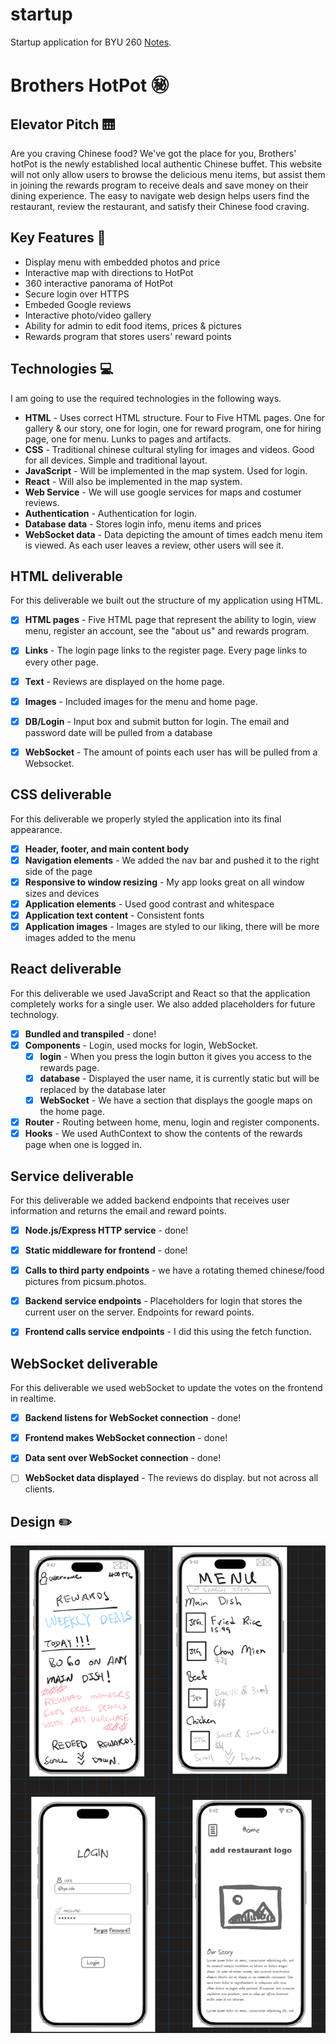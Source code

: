 # startup
Startup application for BYU 260
[Notes](notes.md).

# Brothers HotPot :secret:

## Elevator Pitch :elevator:
Are you craving Chinese food? We've got the place for you, Brothers' hotPot is the newly established local authentic Chinese buffet. This website will not only allow users to browse the delicious menu items, but assist them in joining the rewards program to receive deals and save money on their dining experience. The easy to navigate web design helps users find the restaurant, review the restaurant, and satisfy their Chinese food craving. 

## Key Features :key:
- Display menu with embedded photos and price
- Interactive map with directions to HotPot
- 360 interactive panorama of HotPot
- Secure login over HTTPS
- Embeded Google reviews
- Interactive photo/video gallery
- Ability for admin to edit food items, prices & pictures
- Rewards program that stores users' reward points

## Technologies :computer:

I am going to use the required technologies in the following ways.

- **HTML** - Uses correct HTML structure. Four to Five HTML pages. One for gallery & our story, one for login, one for reward program, one for hiring page, one for menu. Lunks to pages and artifacts.
- **CSS** - Traditional chinese cultural styling for images and videos. Good for all devices. Simple and traditional layout.
- **JavaScript** - Will be implemented in the map system. Used for login.
- **React** - Will also be implemented in the map system.
- **Web Service** - We will use google services for maps and costumer reviews.
- **Authentication** - Authentication for login.
- **Database data** - Stores login info, menu items and prices
- **WebSocket data** - Data depicting the amount of times eadch menu item is viewed. As each user leaves a review, other users will see it.
  
## HTML deliverable

For this deliverable we built out the structure of my application using HTML.

- [x] **HTML pages** - Five HTML page that represent the ability to login, view menu, register an account, see the "about us" and rewards program.
- [x] **Links** - The login page links to the register page. Every page links to every other page. 
- [x] **Text** - Reviews are displayed on the home page. 
- [x] **Images** - Included images for the menu and home page.
- [x] **DB/Login** - Input box and submit button for login. The email and password date will be pulled from a database
- [x] **WebSocket** - The amount of points each user has will be pulled from a Websocket. 


## CSS deliverable

For this deliverable we properly styled the application into its final appearance.

- [x] **Header, footer, and main content body**
- [x] **Navigation elements** - We added the nav bar and pushed it to the right side of the page
- [x] **Responsive to window resizing** - My app looks great on all window sizes and devices
- [x] **Application elements** - Used good contrast and whitespace
- [x] **Application text content** - Consistent fonts
- [X] **Application images** - Images are styled to our liking, there will be more images added to the menu

## React deliverable

For this deliverable we used JavaScript and React so that the application completely works for a single user. We also added placeholders for future technology.

- [x] **Bundled and transpiled** - done!
- [x] **Components** - Login, used mocks for login, WebSocket.
  - [x] **login** - When you press the login button it gives you access to the rewards page.
  - [x] **database** - Displayed the user name, it is currently static but will be replaced by the database later
  - [x] **WebSocket** - We have a section that displays the google maps on the home page.
- [x] **Router** - Routing between home, menu, login and register components.
- [x] **Hooks** - We used AuthContext to show the contents of the rewards page when one is logged in.

## Service deliverable

For this deliverable we added backend endpoints that receives user information and returns the email and reward points.

- [x] **Node.js/Express HTTP service** - done!
- [x] **Static middleware for frontend** - done!
- [X] **Calls to third party endpoints** - we have a rotating themed chinese/food pictures from picsum.photos.
- [x] **Backend service endpoints** - Placeholders for login that stores the current user on the server. Endpoints for reward points.
- [x] **Frontend calls service endpoints** - I did this using the fetch function.


## WebSocket deliverable

For this deliverable we used webSocket to update the votes on the frontend in realtime.

- [x] **Backend listens for WebSocket connection** - done!
- [x] **Frontend makes WebSocket connection** - done!
- [x] **Data sent over WebSocket connection** - done!
- [ ] **WebSocket data displayed** - The reviews do display. but not across all clients.


## Design :pencil2:
![Pictures of all four designs for the different pages](image.png)
